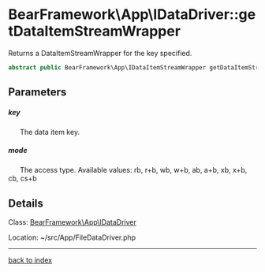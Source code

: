 # BearFramework\App\IDataDriver::getDataItemStreamWrapper

Returns a DataItemStreamWrapper for the key specified.

```php
abstract public BearFramework\App\IDataItemStreamWrapper getDataItemStreamWrapper ( string $key , string $mode )
```

## Parameters

##### key

&nbsp;&nbsp;&nbsp;&nbsp;&nbsp;&nbsp;The data item key.

##### mode

&nbsp;&nbsp;&nbsp;&nbsp;&nbsp;&nbsp;The access type. Available values: rb, r+b, wb, w+b, ab, a+b, xb, x+b, cb, cs+b

## Details

Class: [BearFramework\App\IDataDriver](bearframework.app.idatadriver.class.md)

Location: ~/src/App/FileDataDriver.php

---

[back to index](index.md)

